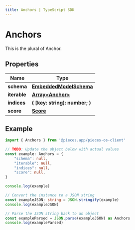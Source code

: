 ```yaml
---
title: Anchors | TypeScript SDK
---
```



# Anchors

This is the plural of Anchor.

## Properties

Name | Type
------------ | -------------
**schema** | [**EmbeddedModelSchema**](EmbeddedModelSchema)
**iterable** | [**Array&lt;Anchor&gt;**](Anchor)
**indices** | **\{ [key: string]: number; \}**
**score** | [**Score**](Score)

## Example

```typescript
import { Anchors } from '@pieces.app/pieces-os-client'

// TODO: Update the object below with actual values
const example: Anchors = {
    "schema": null,
    "iterable": null,
    "indices": null,
    "score": null,
}

console.log(example)

// Convert the instance to a JSON string
const exampleJSON: string = JSON.stringify(example)
console.log(exampleJSON)

// Parse the JSON string back to an object
const exampleParsed = JSON.parse(exampleJSON) as Anchors
console.log(exampleParsed)
```


